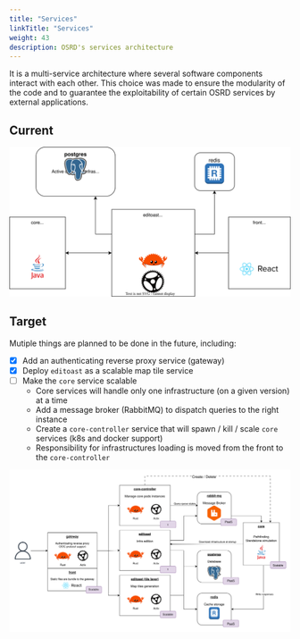 ```yaml
---
title: "Services"
linkTitle: "Services"
weight: 43
description: OSRD's services architecture
---
```


It is a multi-service architecture where several software components interact with each other. This choice was made to ensure the modularity of the code and to guarantee the exploitability of certain OSRD services by external applications.

## Current 

![Services architecture](services.en.svg)

## Target 

Mutiple things are planned to be done in the future, including:

- [X] Add an authenticating reverse proxy service (gateway) 
- [X] Deploy `editoast` as a scalable map tile service 
- [ ] Make the `core` service scalable
  - Core services will handle only one infrastructure (on a given version) at a time
  - Add a message broker (RabbitMQ) to dispatch queries to the right instance
  - Create a `core-controller` service that will spawn / kill / scale `core` services (k8s and docker support)
  - Responsibility for infrastructures loading is moved from the front to the `core-controller`

![Services architecture](services_target.en.svg)
